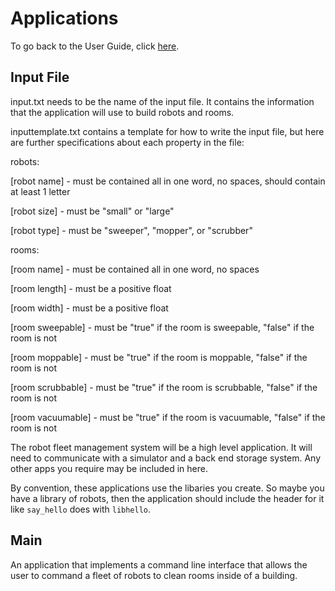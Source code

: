 # Applications

To go back to the User Guide, click [here](../docs/user-guide/README.md).

## Input File

input.txt needs to be the name of the input file.  It contains the information that the application will use to build robots and rooms.

inputtemplate.txt contains a template for how to write the input file, but here are further specifications about each property in the file:

robots:

[robot name] - must be contained all in one word, no spaces, should contain at least 1 letter

[robot size] - must be "small" or "large"

[robot type] - must be "sweeper", "mopper", or "scrubber"

rooms:

[room name] - must be contained all in one word, no spaces

[room length] - must be a positive float

[room width] - must be a positive float

[room sweepable] - must be "true" if the room is sweepable, "false" if the room is not

[room moppable] - must be "true" if the room is moppable, "false" if the room is not

[room scrubbable] - must be "true" if the room is scrubbable, "false" if the room is not

[room vacuumable] - must be "true" if the room is vacuumable, "false" if the room is not

The robot fleet management system will be a high level application.
It will need to communicate with a simulator and a back end storage system.
Any other apps you require may be included in here.

By convention, these applications use the libaries you create.
So maybe you have a library of robots, then the application should include the header for it like `say_hello` does with `libhello`.

## Main

An application that implements a command line interface that allows the user to command a fleet of robots to clean rooms inside of a building.